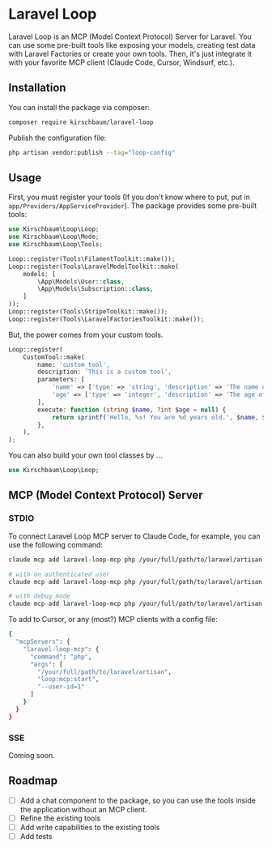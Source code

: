 # Laravel Loop

Laravel Loop is an MCP (Model Context Protocol) Server for Laravel. You can use some pre-built tools like exposing your models, creating test data with Laravel Factories or create your own tools. Then, it's just integrate it with your favorite MCP client (Claude Code, Cursor, Windsurf, etc.).

## Installation

You can install the package via composer:

```bash
composer require kirschbaum/laravel-loop
```

Publish the configuration file:

```bash
php artisan vendor:publish --tag="loop-config"
```

## Usage

First, you must register your tools (If you don't know where to put, put in `app/Providers/AppServiceProvider`). The package provides some pre-built tools:

```php
use Kirschbaum\Loop\Loop;
use Kirschbaum\Loop\Mode;
use Kirschbaum\Loop\Tools;

Loop::register(Tools\FilamentToolkit::make());
Loop::register(Tools\LaravelModelToolkit::make(
    models: [
        \App\Models\User::class,
        \App\Models\Subscription::class,
    ]
));
Loop::register(Tools\StripeToolkit::make());
Loop::register(Tools\LaravelFactoriesToolkit::make());
```

But, the power comes from your custom tools.

```php
Loop::register(
    CustomTool::make(
        name: 'custom_tool',
        description: 'This is a custom tool',
        parameters: [
            'name' => ['type' => 'string', 'description' => 'The name of the user', 'required' => true],
            'age' => ['type' => 'integer', 'description' => 'The age of the user'],
        ],
        execute: function (string $name, ?int $age = null) {
            return sprintf('Hello, %s! You are %d years old.', $name, $age ?? 'unknown');
        },
    ),
);
```

You can also build your own tool classes by ...

```php
use Kirschbaum\Loop\Loop;

```

## MCP (Model Context Protocol) Server

### STDIO

To connect Laravel Loop MCP server to Claude Code, for example, you can use the following command:

```bash
claude mcp add laravel-loop-mcp php /your/full/path/to/laravel/artisan loop:mcp:start

# with an authenticated user
claude mcp add laravel-loop-mcp php /your/full/path/to/laravel/artisan loop:mcp:start --user-id=1 --user-model=App\Models\User

# with debug mode
claude mcp add laravel-loop-mcp php /your/full/path/to/laravel/artisan loop:mcp:start --debug
```

To add to Cursor, or any (most?) MCP clients with a config file:

```bash
{
  "mcpServers": {
    "laravel-loop-mcp": {
      "command": "php",
      "args": [
        "/your/full/path/to/laravel/artisan",
        "loop:mcp:start",
        "--user-id=1"
      ]
    }
  }
}
```

### SSE

Coming soon.

## Roadmap

- [ ] Add a chat component to the package, so you can use the tools inside the application without an MCP client.
- [ ] Refine the existing tools
- [ ] Add write capabilities to the existing tools
- [ ] Add tests